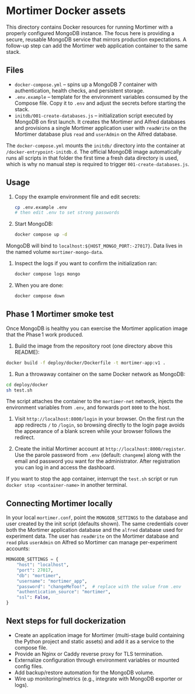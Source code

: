 # Mortimer Docker assets

This directory contains Docker resources for running Mortimer with a properly
configured MongoDB instance. The focus here is providing a secure, reusable
MongoDB service that mirrors production expectations. A follow-up step can add
the Mortimer web application container to the same stack.

## Files

- `docker-compose.yml` – spins up a MongoDB 7 container with authentication,
  health checks, and persistent storage.
- `.env.example` – template for the environment variables consumed by the
  Compose file. Copy it to `.env` and adjust the secrets before starting the
  stack.
- `initdb/001-create-databases.js` – initialization script executed by MongoDB
  on first launch. It creates the Mortimer and Alfred databases and provisions
  a single Mortimer application user with `readWrite` on the Mortimer database
  plus `read` and `userAdmin` on the Alfred database.

The `docker-compose.yml` mounts the `initdb/` directory into the container at
`/docker-entrypoint-initdb.d`. The official MongoDB image automatically runs all
scripts in that folder the first time a fresh data directory is used, which is
why no manual step is required to trigger `001-create-databases.js`.

## Usage

1. Copy the example environment file and edit secrets:

   ```bash
   cp .env.example .env
   # then edit .env to set strong passwords
   ```

1. Start MongoDB:

   ```bash
   docker compose up -d
   ```

  MongoDB will bind to `localhost:${HOST_MONGO_PORT:-27017}`. Data lives in the
  named volume `mortimer-mongo-data`.

1. Inspect the logs if you want to confirm the initialization ran:

   ```bash
   docker compose logs mongo
   ```

1. When you are done:

   ```bash
   docker compose down
   ```

## Phase 1 Mortimer smoke test

Once MongoDB is healthy you can exercise the Mortimer application image that
the Phase 1 work produced.

1. Build the image from the repository root (one directory above this README):

  ```bash
  docker build -f deploy/docker/Dockerfile -t mortimer-app:v1 .
  ```

1. Run a throwaway container on the same Docker network as MongoDB:

  ```bash
  cd deploy/docker
  sh test.sh
  ```

  The script attaches the container to the `mortimer-net` network, injects the
  environment variables from `.env`, and forwards port `8000` to the host.

1. Visit `http://localhost:8000/login` in your browser. On the first run the
  app redirects `/` to `/login`, so browsing directly to the login page avoids
  the appearance of a blank screen while your browser follows the redirect.

1. Create the initial Mortimer account at `http://localhost:8000/register`. Use
  the parole password from `.env` (default: `changeme`) along with the email
  and password you want for the administrator. After registration you can log
  in and access the dashboard.

If you want to stop the app container, interrupt the `test.sh` script or run
`docker stop <container-name>` in another terminal.

## Connecting Mortimer locally

In your local `mortimer.conf`, point the `MONGODB_SETTINGS` to the database and
user created by the init script (defaults shown). The same credentials cover
both the Mortimer application database and the `alfred` database used for
experiment data. The user has `readWrite` on the Mortimer database and `read`
plus `userAdmin` on Alfred so Mortimer can manage per-experiment accounts:

```python
MONGODB_SETTINGS = {
    "host": "localhost",
    "port": 27017,
    "db": "mortimer",
    "username": "mortimer_app",
    "password": "changeMeToo!",  # replace with the value from .env
    "authentication_source": "mortimer",
    "ssl": False,
}
```

## Next steps for full dockerization

- Create an application image for Mortimer (multi-stage build containing the
  Python project and static assets) and add it as a service to the compose file.
- Provide an Nginx or Caddy reverse proxy for TLS termination.
- Externalize configuration through environment variables or mounted config
  files.
- Add backup/restore automation for the MongoDB volume.
- Wire up monitoring/metrics (e.g., integrate with MongoDB exporter or logs).
